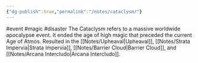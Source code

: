 ```yaml
---
{"dg-publish":true,"permalink":"/notes/cataclysm/"}
---
```


#event #magic #disaster
The Cataclysm refers to a massive worldwide apocalypse event.
It ended the age of high magic that preceded the current Age of Atmos.
Resulted in the [[Notes/Upheaval\|Upheaval]], [[Notes/Strata Impervia\|Strata Impervia]], [[Notes/Barrier Cloud\|Barrier Cloud]], and [[Notes/Arcana Intercludo\|Arcana Intercludo]].